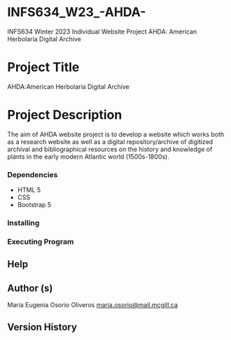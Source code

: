 # INFS634_W23_-AHDA-
INFS634 Winter 2023 Individual Website Project
    AHDA: American Herbolaria Digital Archive

# Project Title
AHDA:American Herbolaria Digital Archive
# Project Description
The aim of AHDA website project is to develop a website which works both as a research website as well as a digital repository/archive of digitized archival and bibliographical resources on the history and knowledge of plants in the early modern Atlantic world (1500s-1800s).
### Dependencies
* HTML 5
* CSS
* Bootstrap 5
### Installing

### Executing Program

## Help

## Author (s)
Maria Eugenia Osorio Oliveros
maria.osorio@mail.mcgill.ca

## Version History
